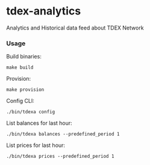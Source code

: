 # tdex-analytics
Analytics and Historical data feed about TDEX Network

### Usage 
Build binaries:
```
make build
```
Provision:
```
make provision
```
Config CLI:
```
./bin/tdexa config
```
List balances for last hour:
```
./bin/tdexa balances --predefined_period 1
```
List prices for last hour:
```
./bin/tdexa prices --predefined_period 1
```